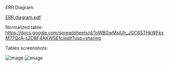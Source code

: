 ERR Diagram:


[ERR diagram.pdf](https://github.com/user-attachments/files/17707309/ERR.diagram.pdf)

Normalized table:
https://docs.google.com/spreadsheets/d/1oWBGwMsjUh_JGC6STHkWFksM77QcA-s2DBF4AKWSEfc/edit?usp=sharing

Tables screenshots:

![image](https://github.com/user-attachments/assets/42620db1-b024-4018-9d42-c1b0bd204c6a)
![image](https://github.com/user-attachments/assets/fafcc040-4d46-414a-8928-bd233ab3faff)



